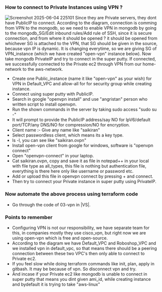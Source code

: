 ### How to connect to Private Instances using VPN ?
![Screenshot 2025-06-04 225101](https://github.com/user-attachments/assets/6df4a952-3eec-4e72-9c53-bd6e21df09c7)
Since they are Private servers, they dont have PublicIP to connect. According to the diagram, connection is comming from VPN to the mongodb, so we need to enable VPN in mongodb by going to the mongodb_SG/Edit inbound rules/Add rule of SSH, since it is secure connection, and from where it should be opened ? it should be opened from whichever SG is attached to the VPN, that SG should be given in the source, because vpn IP is dynamic. It is changing everytime, so we are giving SG of VPN_instance (which we have created "open-vpn" instance below). Now take mongodb PrivateIP and try to connect in the super putty. If connected, we successfully connected to the Private ec2 through VPN from our home-network to the aws-network.
- Create one Public_instance (name it like "open-vpn" as your wish) for VPN in Default_VPC and allow-all for
  for security group while creating instance. 
- Connect using super putty with PublicIP.
- Search in google "openvpn install" and use "angristan" person who written script to install openvpn.
- Run the shown commands in the server by taking sudo access "sudo su -"
- It will prompt to provide the PublicIP address/say NO for IpV6/default port/TCP/any DNS/NO for compression/NO
  for encryption.
- Client name :- Give any name like "saikiran"
- Select passwordless client, which means its a key type.
- ls -l, you can see like "saikiran.ovpn"
- Install open-vpn client from google for windows, software is "openvpn connect"
- Open "openvpn-connect" in your laptop.
- Cat saikiran.ovpn, copy and save it as file in notepad++ in your local with file type as all_types, this
  file is nothing but authentication file, everything is there here only like username or password etc.
- Add or upload this file in openvpn connect by pressing + and connect.
- Then try to connect your Private instance in super putty using PrivateIP.

### Now automate the above process using terraform code
- Go through the code of 03-vpn in |VS|.

### Points to remember
- Configuring VPN is not our responsibility, we have separate team for this, in companies mostly they use
  cisco_vpn, but right now we are using open-vpn which is free and open-source.
- According to the diagram we have Default_VPC and Roboshop_VPC and we installed vpn in default_vpc, so that
  means there should be a peering connection between these two VPC's then only able to connect to Private ec2.
- If you feel slow while doing terraform commands like init, plan, apply in gitbash. It may be because of vpn.
  So disconnect vpn and try.
- And incase if your Private ec2 like mongodb is unable to connect in super putty that means you dint given
  ami_id, while creating instance and bydefault it is trying to take "aws-linux"
